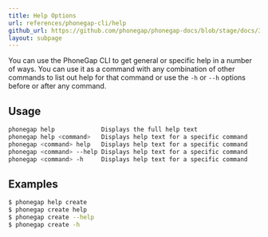 ```yaml
---
title: Help Options
url: references/phonegap-cli/help
github_url: https://github.com/phonegap/phonegap-docs/blob/stage/docs/3-references/phonegap-cli/9-help.html.md
layout: subpage
---
```


You can use the PhoneGap CLI to get general or specific help in a number of ways. You can use it as a command with any combination of other commands to list out help for that command or use the `-h` or `--h` options before or after any command.

## Usage

```bash
phonegap help             Displays the full help text
phonegap help <command>   Displays help text for a specific command
phonegap <command> help   Displays help text for a specific command
phonegap <command> --help Displays help text for a specific command
phonegap <command> -h     Displays help text for a specific command
```

## Examples

```bash
$ phonegap help create
$ phonegap create help
$ phonegap create --help
$ phonegap create -h
```

